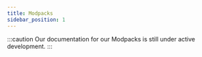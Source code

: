 ```yaml
---
title: Modpacks
sidebar_position: 1
---
```


:::caution
Our documentation for our Modpacks is still under active development. 
:::